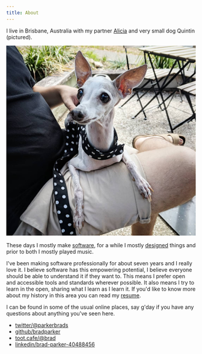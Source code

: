 ```yaml
---
title: About
---
```


I live in Brisbane, Australia with my partner [Alicia](https://www.instagram.com/thecorrectalicia/) and very small dog Quintin (pictured).

![Quintin](/assets/images/quintin.jpg)

These days I mostly make [software](/tags/development), for a while I mostly [designed](/tags/design) things and prior to both I mostly played music.

I've been making software professionally for about seven years and I really love it. I believe software has this empowering potential, I believe everyone should be able to understand it if they want to. This means I prefer open and accessible tools and standards wherever possible. It also means I try to learn in the open, sharing what I learn as I learn it. If you'd like to know more about my history in this area you can read my [resume](/resume).

I can be found in some of the usual online places, say g'day if you have any questions about anything you've seen here.

* [twitter/\@parkerbrads](https://mobile.twitter.com/@parkerbrads)
* [github/bradparker](https://github.com/bradparker)
* [toot.cafe/\@brad](https://toot.cafe/@brad)
* [linkedin/brad-parker-40488456](https://www.linkedin.com/in/brad-parker-40488456/)
